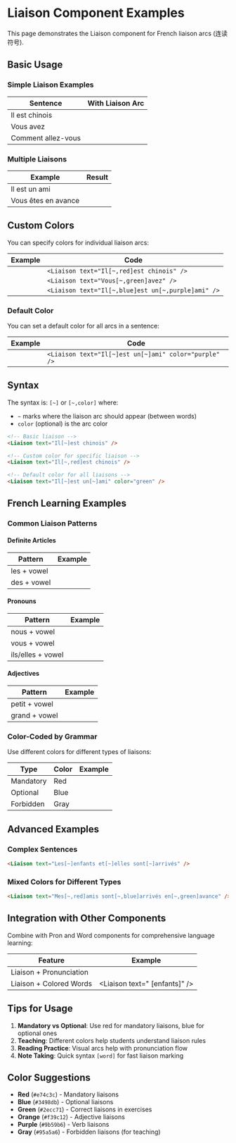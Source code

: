 # Liaison Component Examples

This page demonstrates the Liaison component for French liaison arcs (连读符号).

## Basic Usage

### Simple Liaison Examples

| Sentence | With Liaison Arc |
|----------|-----------------|
| Il est chinois | <Liaison text="Il[~]est chinois" /> |
| Vous avez | <Liaison text="Vous[~]avez" /> |
| Comment allez-vous | <Liaison text="Comment[~]allez-vous" /> |

### Multiple Liaisons

| Example | Result |
|---------|--------|
| Il est un ami | <Liaison text="Il[~]est un[~]ami" /> |
| Vous êtes en avance | <Liaison text="Vous[~]êtes en[~]avance" /> |

## Custom Colors

You can specify colors for individual liaison arcs:

| Example | Code |
|---------|------|
| <Liaison text="Il[~,red]est chinois" /> | `<Liaison text="Il[~,red]est chinois" />` |
| <Liaison text="Vous[~,green]avez" /> | `<Liaison text="Vous[~,green]avez" />` |
| <Liaison text="Il[~,blue]est un[~,purple]ami" /> | `<Liaison text="Il[~,blue]est un[~,purple]ami" />` |

### Default Color

You can set a default color for all arcs in a sentence:

| Example | Code |
|---------|------|
| <Liaison text="Il[~]est un[~]ami" color="purple" /> | `<Liaison text="Il[~]est un[~]ami" color="purple" />` |

## Syntax

The syntax is: `[~]` or `[~,color]` where:
- `~` marks where the liaison arc should appear (between words)
- `color` (optional) is the arc color

```html
<!-- Basic liaison -->
<Liaison text="Il[~]est chinois" />

<!-- Custom color for specific liaison -->
<Liaison text="Il[~,red]est chinois" />

<!-- Default color for all liaisons -->
<Liaison text="Il[~]est un[~]ami" color="green" />
```

## French Learning Examples

### Common Liaison Patterns

#### Definite Articles
| Pattern | Example |
|---------|---------|
| les + vowel | <Liaison text="les[~]enfants" /> |
| des + vowel | <Liaison text="des[~]amis" /> |

#### Pronouns
| Pattern | Example |
|---------|---------|
| nous + vowel | <Liaison text="nous[~]avons" /> |
| vous + vowel | <Liaison text="vous[~]êtes" /> |
| ils/elles + vowel | <Liaison text="ils[~]ont" /> |

#### Adjectives
| Pattern | Example |
|---------|---------|
| petit + vowel | <Liaison text="petit[~]enfant" color="orange" /> |
| grand + vowel | <Liaison text="grand[~]homme" color="orange" /> |

### Color-Coded by Grammar

Use different colors for different types of liaisons:

| Type | Color | Example |
|------|-------|---------|
| Mandatory | Red | <Liaison text="les[~,red]enfants" /> |
| Optional | Blue | <Liaison text="petit[~,blue]ami" /> |
| Forbidden | Gray | <Liaison text="et[~,gray]elle" /> |

## Advanced Examples

### Complex Sentences

<Liaison text="Les[~]enfants et[~]elles sont[~]arrivés" />

```html
<Liaison text="Les[~]enfants et[~]elles sont[~]arrivés" />
```

### Mixed Colors for Different Types

<Liaison text="Mes[~,red]amis sont[~,blue]arrivés en[~,green]avance" />

```html
<Liaison text="Mes[~,red]amis sont[~,blue]arrivés en[~,green]avance" />
```

## Integration with Other Components

Combine with Pron and Word components for comprehensive language learning:

| Feature | Example |
|---------|---------|
| Liaison + Pronunciation | <Liaison text="Il [est]" /> <Pron word="Il est" phonetic="i.l‿ɛ" lang="fr-FR" /> |
| Liaison + Colored Words | <Liaison text="<Word text="<L,masculine>es" /> [enfants]" /> |

## Tips for Usage

1. **Mandatory vs Optional**: Use red for mandatory liaisons, blue for optional ones
2. **Teaching**: Different colors help students understand liaison rules
3. **Reading Practice**: Visual arcs help with pronunciation flow
4. **Note Taking**: Quick syntax `[word]` for fast liaison marking

## Color Suggestions

- **Red** (`#e74c3c`) - Mandatory liaisons
- **Blue** (`#3498db`) - Optional liaisons  
- **Green** (`#2ecc71`) - Correct liaisons in exercises
- **Orange** (`#f39c12`) - Adjective liaisons
- **Purple** (`#9b59b6`) - Verb liaisons
- **Gray** (`#95a5a6`) - Forbidden liaisons (for teaching)